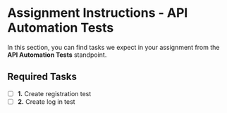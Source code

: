 # Assignment Instructions - API Automation Tests

In this section, you can find tasks we expect in your assignment from the **API Automation Tests** standpoint.

## Required Tasks

- [ ] **1.** Create registration test
- [ ] **2.** Create log in test
